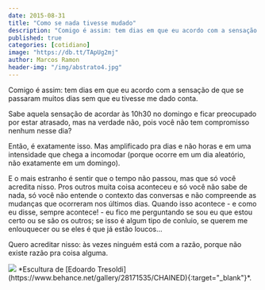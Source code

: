 ```yaml
---
date: 2015-08-31
title: "Como se nada tivesse mudado"
description: "Comigo é assim: tem dias em que eu acordo com a sensação de que se passaram muitos dias sem que eu tivesse me dado conta."
published: true
categories: [cotidiano]
image: "https://db.tt/TApUg2mj"
author: Marcos Ramon
header-img: "/img/abstrato4.jpg"
---
```



Comigo é assim: tem dias em que eu acordo com a sensação de que se passaram muitos dias sem que eu tivesse me dado conta.

Sabe aquela sensação de acordar às 10h30 no domingo e ficar preocupado por estar atrasado, mas na verdade não, pois você não tem compromisso nenhum nesse dia?

Então, é exatamente isso. Mas amplificado pra dias e não horas e em uma intensidade que chega a incomodar (porque ocorre em um dia aleatório, não exatamente em um domingo).

E o mais estranho é sentir que o tempo não passou, mas que só você acredita nisso. Pros outros muita coisa aconteceu e só você não sabe de nada, só você não entende o contexto das conversas e não compreende as mudanças que ocorreram nos últimos dias. Quando isso acontece - e como eu disse, sempre acontece! - eu fico me perguntando se sou eu que estou certo ou se são os outros; se isso é algum tipo de conluio, se querem me enlouquecer ou se eles é que já estão loucos...

Quero acreditar nisso: às vezes ninguém está com a razão, porque não existe razão pra coisa alguma.

<img src="https://db.tt/TApUg2mj">
*Escultura de [Edoardo Tresoldi](https://www.behance.net/gallery/28171535/CHAINED){:target="_blank"}*.

